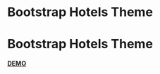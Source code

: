 <!DOCTYPE html>
<html>
<head>
	<h1>Bootstrap Hotels Theme</h1>
</head>
<body>
	<h1>Bootstrap Hotels Theme</h1>
	<a href="https://vasileclaudiu.github.io/bootstraphotelstheme/"><strong>DEMO</strong></a>
</body>
</html>